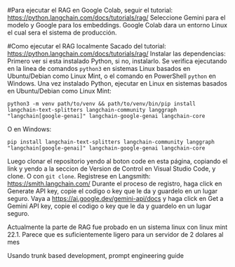 #Para ejecutar el RAG en Google Colab, 
seguir el tutorial: https://python.langchain.com/docs/tutorials/rag/ Seleccione Gemini para el modelo y Google para los embeddings. Google Colab dara un entorno Linux el cual sera el sistema de producción.

#Como ejecutar el RAG localmente
Sacado del tutorial: https://python.langchain.com/docs/tutorials/rag/
Instalar las dependencias:
Primero ver si esta instalado Python, si no, instalarlo. Se verifica ejecutando en la linea de comandos `python3` en sistemas Linux basados en Ubuntu/Debian como Linux Mint, o el comando en PowerShell `python` en Windows. 
Una vez instalado Python, ejecutar en Linux en sistemas basados en Ubuntu/Debian como Linux Mint:

```
python3 -m venv path/to/venv && path/to/venv/bin/pip install langchain-text-splitters langchain-community langgraph "langchain[google-genai]" langchain-google-genai langchain-core
```

O en Windows:
```
pip install langchain-text-splitters langchain-community langgraph "langchain[google-genai]" langchain-google-genai langchain-core
```

Luego clonar el repositorio yendo al boton code en esta página, copiando el link y yendo a la seccion de Version de Control en Visual Studio Code, y clone. O con `git clone`. 
Registrese en Langsmith: https://smith.langchain.com/ Durante el proceso de registro, haga click en Generate API key, copie el codigo o key que le da y guardelo en un lugar seguro. 
Vaya a https://ai.google.dev/gemini-api/docs y haga click en Get a Gemini API key, copie el codigo o key que le da y guardelo en un lugar seguro.

Actualmente la parte de RAG fue probado en un sistema linux con linux mint 22.1. Parece que es suficientemente ligero para un servidor de 2 dolares al mes

Usando trunk based development, prompt engineering guide
